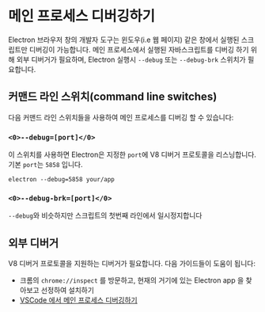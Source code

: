 # 메인 프로세스 디버깅하기

Electron 브라우저 창의 개발자 도구는 윈도우(i.e 웹 페이지) 같은 창에서 실행된 스크립트만 디버깅이 가능합니다. 메인 프로세스에서 실행된 자바스크립트를 디버깅 하기 위해 외부 디버거가 필요하며, Electron 실행시 `--debug` 또는 `--debug-brk` 스위치가 필요합니다.

## 커맨드 라인 스위치(command line switches)

다음 커맨드 라인 스위치들을 사용하여 메인 프로세스를 디버깅 할 수 있습니다:

### `<0>--debug=[port]</0>`

이 스위치를 사용하면 Electron은 지정한 `port`에 V8 디버거 프로토콜을 리스닝합니다. 기본 `port`는 `5858` 입니다.

```shell
electron --debug=5858 your/app
```

### `<0>--debug-brk=[port]</0>`

`--debug`와 비슷하지만 스크립트의 첫번째 라인에서 일시정지합니다

## 외부 디버거

V8 디버거 프로토콜을 지원하는 디버거가 필요합니다. 다음 가이드들이 도움이 됩니다:

- 크롬의 `chrome://inspect` 를 방문하고, 현재의 거기에 있는 Electron app 을 찾아보고 선정하여 설치하기
- [VSCode 에서 메인 프로세스 디버깅하기](debugging-main-process-vscode.md)